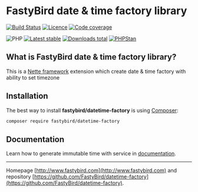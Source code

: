 # FastyBird date & time factory library

[![Build Status](https://badgen.net/github/checks/FastyBird/datetime-factory/master?cache=300&style=flast-square)](https://github.com/FastyBird/datetime-factory/actions)
[![Licence](https://badgen.net/github/license/FastyBird/datetime-factory?cache=300&style=flast-square)](https://github.com/FastyBird/datetime-factory/blob/master/LICENSE.md)
[![Code coverage](https://badgen.net/coveralls/c/github/FastyBird/datetime-factory?cache=300&style=flast-square)](https://coveralls.io/r/FastyBird/datetime-factory)

![PHP](https://badgen.net/packagist/php/FastyBird/datetime-factory?cache=300&style=flast-square)
[![Latest stable](https://badgen.net/packagist/v/FastyBird/datetime-factory/latest?cache=300&style=flast-square)](https://packagist.org/packages/FastyBird/datetime-factory)
[![Downloads total](https://badgen.net/packagist/dt/FastyBird/datetime-factory?cache=300&style=flast-square)](https://packagist.org/packages/FastyBird/datetime-factory)
[![PHPStan](https://img.shields.io/badge/PHPStan-enabled-brightgreen.svg?style=flat-square)](https://github.com/phpstan/phpstan)

## What is FastyBird date & time factory library?

This is a [Nette framework](https://nette.org) extension which create date & time factory with ability to set timezone

## Installation

The best way to install **fastybird/datetime-factory** is using [Composer](http://getcomposer.org/):

```sh
composer require fastybird/datetime-factory
```

## Documentation

Learn how to generate immutable time with service
in [documentation](https://github.com/FastyBird/datetime-factory/blob/master/.docs/en/index.md).

***
Homepage [http://www.fastybird.com](http://www.fastybird.com) and
repository [https://github.com/FastyBird/datetime-factory](https://github.com/FastyBird/datetime-factory).
